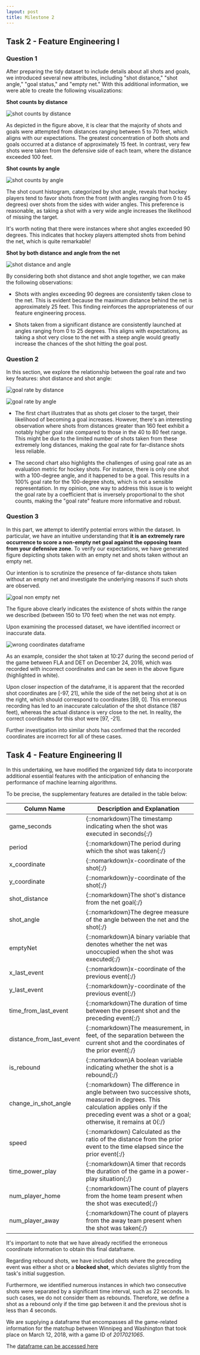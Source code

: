 ```yaml
---
layout: post
title: Milestone 2
---
```


## **Task 2 - Feature Engineering I**

### Question 1

After preparing the tidy dataset to include details about all shots and goals, we introduced several new attributes, including "shot distance," "shot angle," "goal status," and "empty net." With this additional information, we were able to create the following visualizations:

**Shot counts by distance**

![shot counts by distance](/assets/images/shot_by_distance.PNG)

As depicted in the figure above, it is clear that the majority of shots and goals were attempted from distances ranging between 5 to 70 feet, which aligns with our expectations. The greatest concentration of both shots and goals occurred at a distance of approximately 15 feet. In contrast, very few shots were taken from the defensive side of each team, where the distance exceeded 100 feet.

**Shot counts by angle**

![shot counts by angle](/assets/images/shot_by_angle.PNG)

The shot count histogram, categorized by shot angle, reveals that hockey players tend to favor shots from the front (with angles ranging from 0 to 45 degrees) over shots from the sides with wider angles. This preference is reasonable, as taking a shot with a very wide angle increases the likelihood of missing the target.

It's worth noting that there were instances where shot angles exceeded 90 degrees. This indicates that hockey players attempted shots from behind the net, which is quite remarkable!

**Shot by both distance and angle from the net**

![shot distance and angle](/assets/images/shot_by_distance_and_angle.PNG)

By considering both shot distance and shot angle together, we can make the following observations:

- Shots with angles exceeding 90 degrees are consistently taken close to the net. This is evident because the maximum distance behind the net is approximately 25 feet. This finding reinforces the appropriateness of our feature engineering process.

- Shots taken from a significant distance are consistently launched at angles ranging from 0 to 25 degrees. This aligns with expectations, as taking a shot very close to the net with a steep angle would greatly increase the chances of the shot hitting the goal post.

### Question 2

In this section, we explore the relationship between the goal rate and two key features: shot distance and shot angle:

![goal rate by distance](/assets/images/goal_rate_by_distance.PNG)

![goal rate by angle](/assets/images/goal_rate_by_angle.PNG)

- The first chart illustrates that as shots get closer to the target, their likelihood of becoming a goal increases. However, there's an interesting observation where shots from distances greater than 160 feet exhibit a notably higher goal rate compared to those in the 40 to 80 feet range. This might be due to the limited number of shots taken from these extremely long distances, making the goal rate for far-distance shots less reliable.

- The second chart also highlights the challenges of using goal rate as an evaluation metric for hockey shots. For instance, there is only one shot with a 100-degree angle, and it happened to be a goal. This results in a 100% goal rate for the 100-degree shots, which is not a sensible representation. In my opinion, one way to address this issue is to weight the goal rate by a coefficient that is inversely proportional to the shot counts, making the "goal rate" feature more informative and robust.

### Question 3

In this part, we attempt to identify potential errors within the dataset. In particular, we have an intuitive understanding that **it is an extremely rare occurrence to score a non-empty net goal against the opposing team from your defensive zone**. To verify our expectations, we have generated figure depicting shots taken with an empty net and shots taken without an empty net. 

Our intention is to scrutinize the presence of far-distance shots taken without an empty net and investigate the underlying reasons if such shots are observed.

![goal non empty net](/assets/images/goal_non_empty_net_by_distance.PNG)

The figure above clearly indicates the existence of shots within the range we described (between 150 to 170 feet) when the net was not empty.

Upon examining the processed dataset, we have identified incorrect or inaccurate data.

![wrong coordinates dataframe](/assets/images/wrong_coordinates.png)

As an example, consider the shot taken at 10:27 during the second period of the game between FLA and DET on December 24, 2016, which was recorded with incorrect coordinates and can be seen in the above figure (highlighted in white).

Upon closer inspection of the dataframe, it is apparent that the recorded shot coordinates are [-97, 21], while the side of the net being shot at is on the right, which should correspond to coordinates [89, 0]. This erroneous recording has led to an inaccurate calculation of the shot distance (187 feet), whereas the actual distance is very close to the net. In reality, the correct coordinates for this shot were [97, -21].

Further investigation into similar shots has confirmed that the recorded coordinates are incorrect for all of these cases.

## **Task 4 - Feature Engineering II**

In this undertaking, we have modified the organized tidy data to incorporate additional essential features with the anticipation of enhancing the performance of machine learning algorithms.

To be precise, the supplementary features are detailed in the table below:

|Column Name   |Description and Explanation   |
|-------|--------------------------------------|
|game_seconds|{::nomarkdown}The timestamp indicating when the shot was executed in seconds{:/}|
|period|{::nomarkdown}The period during which the shot was taken{:/}|
|x_coordinate|{::nomarkdown}x-coordinate of the shot{:/}|
|y_coordinate|{::nomarkdown}y-coordinate of the shot{:/}|
|shot_distance|{::nomarkdown}The shot's distance from the net goal{:/}|
|shot_angle|{::nomarkdown}The degree measure of the angle between the net and the shot{:/}|
|emptyNet|{::nomarkdown}A binary variable that denotes whether the net was unoccupied when the shot was executed{:/}|
|x_last_event|{::nomarkdown}x-coordinate of the previous event{:/}|
|y_last_event|{::nomarkdown}y-coordinate of the previous event{:/}|
|time_from_last_event|{::nomarkdown}The duration of time between the present shot and the preceding event{:/}|
|distance_from_last_event|{::nomarkdown}The measurement, in feet, of the separation between the current shot and the coordinates of the prior event{:/}|
|is_rebound|{::nomarkdown}A boolean variable indicating whether the shot is a rebound{:/}|
|change_in_shot_angle|{::nomarkdown} The difference in angle between two successive shots, measured in degrees. This calculation applies only if the preceding event was a shot or a goal; otherwise, it remains at 0{:/}|
|speed|{::nomarkdown} Calculated as the ratio of the distance from the prior event to the time elapsed since the prior event{:/}|
|time_power_play|{::nomarkdown}A timer that records the duration of the game in a power-play situation{:/}|
|num_player_home|{::nomarkdown}The count of players from the home team present when the shot was executed{:/}|
|num_player_away|{::nomarkdown}The count of players from the away team present when the shot was taken{:/}|

It's important to note that we have already rectified the erroneous coordinate information to obtain this final dataframe.

Regarding rebound shots, we have included shots where the preceding event was either a shot or a **blocked shot**, which deviates slightly from the task's initial suggestion.

Furthermore, we identified numerous instances in which two consecutive shots were separated by a significant time interval, such as 22 seconds. In such cases, we do not consider them as rebounds. Therefore, we define a shot as a rebound only if the time gap between it and the previous shot is less than 4 seconds.

We are supplying a dataframe that encompasses all the game-related information for the matchup between Winnipeg and Washington that took place on March 12, 2018, with a game ID of *2017021065*.

The [dataframe can be accessed here](https://www.comet.com/2nd-milestone/feature-engineering-data/2d7198d091ec403a85e33d3b9cadce18?assetId=16bc437b6fa34861a70713e411b1101a&assetPath=dataframes&experiment-tab=assetStorage)
